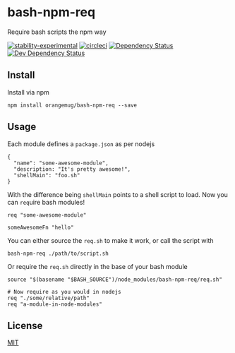 # bash-npm-req
Require bash scripts the npm way

[![stability-experimental](https://img.shields.io/badge/stability-experimental-orange.svg)][stability]
[![circleci](https://circleci.com/gh/orangemug/bash-npm-req.png?style=shield)][circleci]
[![Dependency Status](https://david-dm.org/orangemug/bash-npm-req.svg)][dm-prod]
[![Dev Dependency Status](https://david-dm.org/orangemug/bash-npm-req/dev-status.svg)][dm-dev]

[stability]: https://github.com/orangemug/stability-badges#experimental
[circleci]:  https://circleci.com/gh/orangemug/bash-npm-req
[dm-prod]:   https://david-dm.org/orangemug/bash-npm-req
[dm-dev]:    https://david-dm.org/orangemug/bash-npm-req#info=devDependencies

## Install
Install via npm

```
npm install orangemug/bash-npm-req --save
```

## Usage
Each module defines a `package.json` as per nodejs

```
{
  "name": "some-awesome-module",
  "description: "It's pretty awesome!",
  "shellMain": "foo.sh"
}
```

With the difference being `shellMain` points to a shell script to load. Now you can `req`uire bash modules!

```
req "some-awesome-module"

someAwesomeFn "hello"
```

You can either source the `req.sh` to make it work, or call the script with 

```
bash-npm-req ./path/to/script.sh
```

Or require the `req.sh` directly in the base of your bash module

```
source "$(basename "$BASH_SOURCE")/node_modules/bash-npm-req/req.sh"

# Now require as you would in nodejs
req "./some/relative/path"
req "a-module-in-node-modules"
```


## License
[MIT](LICENSE)
